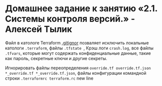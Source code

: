 # Домашнее задание к занятию «2.1. Системы контроля версий.» - Алексей Тылик 

Файл в катологе Terraform [.gitignor](Terraform/.gitignore) позваляет исключить 
локальные катологи `.terraform`,
файлы  `.tfstate `,
Крэш логи  `crash.log`,
все файлы `.tfvars`, которые могут содержать конфиденциальные данные, такие как пароль, секретные ключи и другие секреты.

Игнорировать файлы переопределения `override.tf override.tf.json *_override.tf *_override.tf.json`,
файлы конфигурации командной строки `.terraformrc terraform.rc`
new line